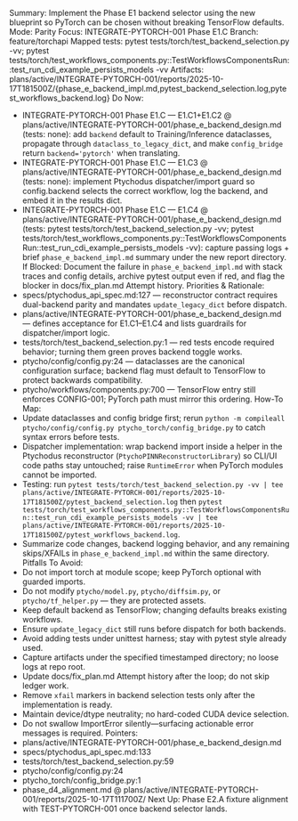 Summary: Implement the Phase E1 backend selector using the new blueprint so PyTorch can be chosen without breaking TensorFlow defaults.
Mode: Parity
Focus: INTEGRATE-PYTORCH-001 Phase E1.C
Branch: feature/torchapi
Mapped tests: pytest tests/torch/test_backend_selection.py -vv; pytest tests/torch/test_workflows_components.py::TestWorkflowsComponentsRun::test_run_cdi_example_persists_models -vv
Artifacts: plans/active/INTEGRATE-PYTORCH-001/reports/2025-10-17T181500Z/{phase_e_backend_impl.md,pytest_backend_selection.log,pytest_workflows_backend.log}
Do Now:
- INTEGRATE-PYTORCH-001 Phase E1.C — E1.C1+E1.C2 @ plans/active/INTEGRATE-PYTORCH-001/phase_e_backend_design.md (tests: none): add `backend` default to Training/Inference dataclasses, propagate through `dataclass_to_legacy_dict`, and make `config_bridge` return `backend='pytorch'` when translating.
- INTEGRATE-PYTORCH-001 Phase E1.C — E1.C3 @ plans/active/INTEGRATE-PYTORCH-001/phase_e_backend_design.md (tests: none): implement Ptychodus dispatcher/import guard so config.backend selects the correct workflow, log the backend, and embed it in the results dict.
- INTEGRATE-PYTORCH-001 Phase E1.C — E1.C4 @ plans/active/INTEGRATE-PYTORCH-001/phase_e_backend_design.md (tests: pytest tests/torch/test_backend_selection.py -vv; pytest tests/torch/test_workflows_components.py::TestWorkflowsComponentsRun::test_run_cdi_example_persists_models -vv): capture passing logs + brief `phase_e_backend_impl.md` summary under the new report directory.
If Blocked: Document the failure in `phase_e_backend_impl.md` with stack traces and config details, archive pytest output even if red, and flag the blocker in docs/fix_plan.md Attempt history.
Priorities & Rationale:
- specs/ptychodus_api_spec.md:127 — reconstructor contract requires dual-backend parity and mandates `update_legacy_dict` before dispatch.
- plans/active/INTEGRATE-PYTORCH-001/phase_e_backend_design.md — defines acceptance for E1.C1–E1.C4 and lists guardrails for dispatcher/import logic.
- tests/torch/test_backend_selection.py:1 — red tests encode required behavior; turning them green proves backend toggle works.
- ptycho/config/config.py:24 — dataclasses are the canonical configuration surface; backend flag must default to TensorFlow to protect backwards compatibility.
- ptycho/workflows/components.py:700 — TensorFlow entry still enforces CONFIG-001; PyTorch path must mirror this ordering.
How-To Map:
- Update dataclasses and config bridge first; rerun `python -m compileall ptycho/config/config.py ptycho_torch/config_bridge.py` to catch syntax errors before tests.
- Dispatcher implementation: wrap backend import inside a helper in the Ptychodus reconstructor (`PtychoPINNReconstructorLibrary`) so CLI/UI code paths stay untouched; raise `RuntimeError` when PyTorch modules cannot be imported.
- Testing: run `pytest tests/torch/test_backend_selection.py -vv | tee plans/active/INTEGRATE-PYTORCH-001/reports/2025-10-17T181500Z/pytest_backend_selection.log` then `pytest tests/torch/test_workflows_components.py::TestWorkflowsComponentsRun::test_run_cdi_example_persists_models -vv | tee plans/active/INTEGRATE-PYTORCH-001/reports/2025-10-17T181500Z/pytest_workflows_backend.log`.
- Summarize code changes, backend logging behavior, and any remaining skips/XFAILs in `phase_e_backend_impl.md` within the same directory.
Pitfalls To Avoid:
- Do not import torch at module scope; keep PyTorch optional with guarded imports.
- Do not modify `ptycho/model.py`, `ptycho/diffsim.py`, or `ptycho/tf_helper.py` — they are protected assets.
- Keep default backend as TensorFlow; changing defaults breaks existing workflows.
- Ensure `update_legacy_dict` still runs before dispatch for both backends.
- Avoid adding tests under unittest harness; stay with pytest style already used.
- Capture artifacts under the specified timestamped directory; no loose logs at repo root.
- Update docs/fix_plan.md Attempt history after the loop; do not skip ledger work.
- Remove `xfail` markers in backend selection tests only after the implementation is ready.
- Maintain device/dtype neutrality; no hard-coded CUDA device selection.
- Do not swallow ImportError silently—surfacing actionable error messages is required.
Pointers:
- plans/active/INTEGRATE-PYTORCH-001/phase_e_backend_design.md
- specs/ptychodus_api_spec.md:133
- tests/torch/test_backend_selection.py:59
- ptycho/config/config.py:24
- ptycho_torch/config_bridge.py:1
- phase_d4_alignment.md @ plans/active/INTEGRATE-PYTORCH-001/reports/2025-10-17T111700Z/
Next Up: Phase E2.A fixture alignment with TEST-PYTORCH-001 once backend selector lands.
